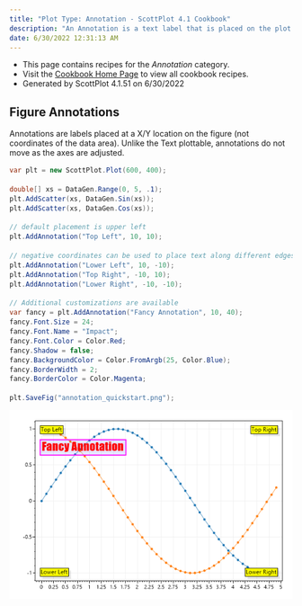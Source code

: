 ```yaml
---
title: "Plot Type: Annotation - ScottPlot 4.1 Cookbook"
description: "An Annotation is a text label that is placed on the plot in pixel space (not in coordinate space like a Text object)."
date: 6/30/2022 12:31:13 AM
---
```


* This page contains recipes for the _Annotation_ category.
* Visit the [Cookbook Home Page](../../) to view all cookbook recipes.
* Generated by ScottPlot 4.1.51 on 6/30/2022
## Figure Annotations

Annotations are labels placed at a X/Y location on the figure (not coordinates of the data area). Unlike the Text plottable, annotations do not move as the axes are adjusted.

```cs
var plt = new ScottPlot.Plot(600, 400);

double[] xs = DataGen.Range(0, 5, .1);
plt.AddScatter(xs, DataGen.Sin(xs));
plt.AddScatter(xs, DataGen.Cos(xs));

// default placement is upper left
plt.AddAnnotation("Top Left", 10, 10);

// negative coordinates can be used to place text along different edges
plt.AddAnnotation("Lower Left", 10, -10);
plt.AddAnnotation("Top Right", -10, 10);
plt.AddAnnotation("Lower Right", -10, -10);

// Additional customizations are available
var fancy = plt.AddAnnotation("Fancy Annotation", 10, 40);
fancy.Font.Size = 24;
fancy.Font.Name = "Impact";
fancy.Font.Color = Color.Red;
fancy.Shadow = false;
fancy.BackgroundColor = Color.FromArgb(25, Color.Blue);
fancy.BorderWidth = 2;
fancy.BorderColor = Color.Magenta;

plt.SaveFig("annotation_quickstart.png");
```

<img src='../../images/annotation_quickstart.png' class='d-block mx-auto my-5' />



